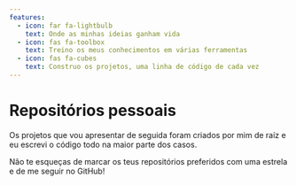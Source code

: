 ```yaml
---
features:
  - icon: far fa-lightbulb
    text: Onde as minhas ideias ganham vida
  - icon: fas fa-toolbox
    text: Treino os meus conhecimentos em várias ferramentas
  - icon: fas fa-cubes
    text: Construo os projetos, uma linha de código de cada vez
---
```


# Repositórios pessoais

Os projetos que vou apresentar de seguida foram criados por mim de raíz e eu escrevi o código todo na maior parte dos casos.

Não te esqueças de marcar os teus repositórios preferidos com uma estrela e de me seguir no GitHub!
